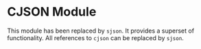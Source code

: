 # CJSON Module

This module has been replaced by `sjson`. It provides a superset of functionality. All references to `cjson` can be replaced by `sjson`.


